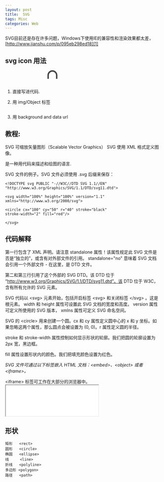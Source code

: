 ```yaml
---
layout: post
title:  SVG
tags: Misc
categories: Web
---
```


SVG目前还是存在许多问题，Windows下使用IE的兼容性和渲染效果都太差，
[http://www.jianshu.com/p/095eb298ed18][1]


## svg icon 用法

1. 直接写进代码.
	<svg  width="74" height="74" viewBox="0 0 74 74">
	<path fill="#444444" d="M25.42 27.737v-11.555c0-6.382 5.174-11.555 11.555-11.555s11.555 5.174 11.555 11.555v11.555h4.622v-11.555c0-8.935-7.243-16.178-16.178-16.178s-16.178 7.243-16.178 16.178v11.555h4.622z"></path>
	</svg>




2. 用 img/Object 标签

	<img src="svg/16-16.svg" alt="" />



3. 用 background and data url




## 教程:

SVG 可缩放矢量图形（Scalable Vector Graphics）
SVG 使用 XML 格式定义图像。

是一种用代码来描述和绘图的语言.



SVG 文件的例子。SVG 文件必须使用 .svg 后缀来保存：
	<?xml version="1.0" standalone="no"?>
	
	<!DOCTYPE svg PUBLIC "-//W3C//DTD SVG 1.1//EN" 
	"http://www.w3.org/Graphics/SVG/1.1/DTD/svg11.dtd">
	
	<svg width="100%" height="100%" version="1.1"
	xmlns="http://www.w3.org/2000/svg">
	
	<circle cx="100" cy="50" r="40" stroke="black"
	stroke-width="2" fill="red"/>
	
	</svg>


## 代码解释
第一行包含了 XML 声明。请注意 standalone 属性！该属性规定此 SVG 文件是否是“独立的”，或含有对外部文件的引用。
standalone="no" 意味着 SVG 文档会引用一个外部文件 - 在这里，是 DTD 文件。


第二和第三行引用了这个外部的 SVG DTD。该 DTD 位于 “http://www.w3.org/Graphics/SVG/1.1/DTD/svg11.dtd”。该 DTD 位于 W3C，含有所有允许的 SVG 元素。

SVG 代码以 \<svg\> 元素开始，包括开启标签 \<svg\> 和关闭标签 \</svg\> 。这是根元素。
width 和 height 属性可设置此 SVG 文档的宽度和高度。
version 属性可定义所使用的 SVG 版本，
xmlns 属性可定义 SVG 命名空间。

SVG 的 \<circle\> 用来创建一个圆。cx 和 cy 属性定义圆中心的 x 和 y 坐标。如果忽略这两个属性，那么圆点会被设置为 (0, 0)。r 属性定义圆的半径。

stroke 和 stroke-width 属性控制如何显示形状的轮廓。我们把圆的轮廓设置为 2px 宽，黑边框。

fill 属性设置形状内的颜色。我们把填充颜色设置为红色。



*SVG 文件可通过以下标签嵌入 HTML 文档：\<embed\>、\<object\> 或者 \<iframe\>。*

\<iframe\> 标签可工作在大部分的浏览器中。
	<iframe src="rect.svg" width="300" height="100">
	</iframe>



## 形状
	矩形   <rect>
	圆形   <circle>
	椭圆   <ellipse>
	线     <line>
	折线   <polyline>
	多边形 <polygon>
	路径   <path>












[1]:	http://www.jianshu.com/p/095eb298ed18